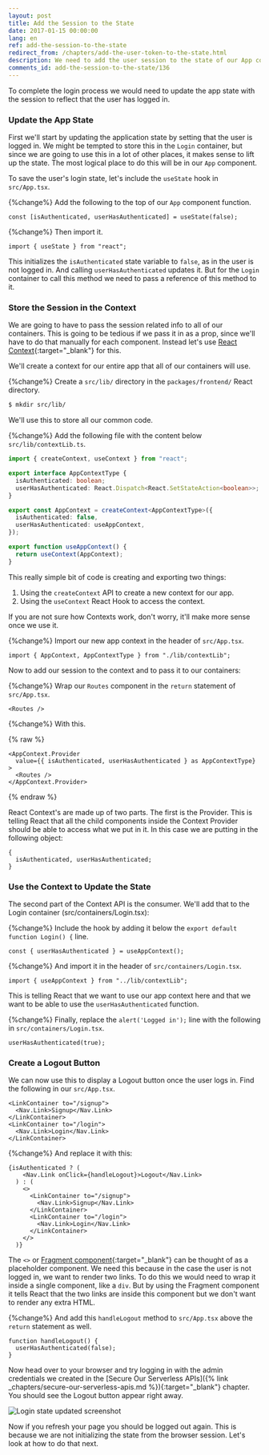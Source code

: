 ```yaml
---
layout: post
title: Add the Session to the State
date: 2017-01-15 00:00:00
lang: en
ref: add-the-session-to-the-state
redirect_from: /chapters/add-the-user-token-to-the-state.html
description: We need to add the user session to the state of our App component in our React.js app. We are going to use React context through the useContext hook to store it and pass it to all our child components. 
comments_id: add-the-session-to-the-state/136
---
```


To complete the login process we would need to update the app state with the session to reflect that the user has logged in.

### Update the App State

First we'll start by updating the application state by setting that the user is logged in. We might be tempted to store this in the `Login` container, but since we are going to use this in a lot of other places, it makes sense to lift up the state. The most logical place to do this will be in our `App` component.

To save the user's login state, let's include the `useState` hook in `src/App.tsx`.

{%change%} Add the following to the top of our `App` component function.

```tsx
const [isAuthenticated, userHasAuthenticated] = useState(false);
```

{%change%} Then import it.

```tsx
import { useState } from "react";
```

This initializes the `isAuthenticated` state variable to `false`, as in the user is not logged in. And calling `userHasAuthenticated` updates it. But for the `Login` container to call this method we need to pass a reference of this method to it.

### Store the Session in the Context

We are going to have to pass the session related info to all of our containers. This is going to be tedious if we pass it in as a prop, since we'll have to do that manually for each component. Instead let's use [React Context](https://reactjs.org/docs/context.html){:target="_blank"} for this.

We'll create a context for our entire app that all of our containers will use.

{%change%} Create a `src/lib/` directory in the `packages/frontend/` React directory.

```bash
$ mkdir src/lib/
```

We'll use this to store all our common code.

{%change%} Add the following file with the content below `src/lib/contextLib.ts`.

```typescript
import { createContext, useContext } from "react";

export interface AppContextType {
  isAuthenticated: boolean;
  userHasAuthenticated: React.Dispatch<React.SetStateAction<boolean>>;
}

export const AppContext = createContext<AppContextType>({
  isAuthenticated: false,
  userHasAuthenticated: useAppContext,
});

export function useAppContext() {
  return useContext(AppContext);
}
```

This really simple bit of code is creating and exporting two things:

1. Using the `createContext` API to create a new context for our app.
2. Using the `useContext` React Hook to access the context.

If you are not sure how Contexts work, don't worry, it'll make more sense once we use it.

{%change%} Import our new app context in the header of `src/App.tsx`.

```tsx
import { AppContext, AppContextType } from "./lib/contextLib";
```

Now to add our session to the context and to pass it to our containers:

{%change%} Wrap our `Routes` component in the `return` statement of `src/App.tsx`.

```tsx
<Routes />
```

{%change%} With this.

{% raw %}

```tsx
<AppContext.Provider
  value={{ isAuthenticated, userHasAuthenticated } as AppContextType}
>
  <Routes />
</AppContext.Provider>

```

{% endraw %}

React Context's are made up of two parts. The first is the Provider. This is telling React that all the child components inside the Context Provider should be able to access what we put in it. In this case we are putting in the following object:

```tsx
{
  isAuthenticated, userHasAuthenticated;
}
```

### Use the Context to Update the State

The second part of the Context API is the consumer. We'll add that to the Login container (src/containers/Login.tsx):

{%change%} Include the hook by adding it below the `export default function Login() {` line.

```tsx
const { userHasAuthenticated } = useAppContext();
```

{%change%} And import it in the header of `src/containers/Login.tsx`.

```tsx
import { useAppContext } from "../lib/contextLib";
```

This is telling React that we want to use our app context here and that we want to be able to use the `userHasAuthenticated` function.

{%change%} Finally, replace the `alert('Logged in');` line with the following in `src/containers/Login.tsx`.

```tsx
userHasAuthenticated(true);
```

### Create a Logout Button

We can now use this to display a Logout button once the user logs in. Find the following in our `src/App.tsx`.

```tsx
<LinkContainer to="/signup">
  <Nav.Link>Signup</Nav.Link>
</LinkContainer>
<LinkContainer to="/login">
  <Nav.Link>Login</Nav.Link>
</LinkContainer>
```

{%change%} And replace it with this:

```tsx
{isAuthenticated ? (
    <Nav.Link onClick={handleLogout}>Logout</Nav.Link>
  ) : (
    <>
      <LinkContainer to="/signup">
        <Nav.Link>Signup</Nav.Link>
      </LinkContainer>
      <LinkContainer to="/login">
        <Nav.Link>Login</Nav.Link>
      </LinkContainer>
    </>
  )}
```

The `<>` or [Fragment component](https://reactjs.org/docs/fragments.html){:target="_blank"} can be thought of as a placeholder component. We need this because in the case the user is not logged in, we want to render two links. To do this we would need to wrap it inside a single component, like a `div`. But by using the Fragment component it tells React that the two links are inside this component but we don't want to render any extra HTML.

{%change%} And add this `handleLogout` method to `src/App.tsx` above the `return` statement as well.

```tsx
function handleLogout() {
  userHasAuthenticated(false);
}
```

Now head over to your browser and try logging in with the admin credentials we created in the [Secure Our Serverless APIs]({% link _chapters/secure-our-serverless-apis.md %}){:target="_blank"} chapter. You should see the Logout button appear right away.

![Login state updated screenshot](/assets/login-state-updated.png)

Now if you refresh your page you should be logged out again. This is because we are not initializing the state from the browser session. Let's look at how to do that next.

